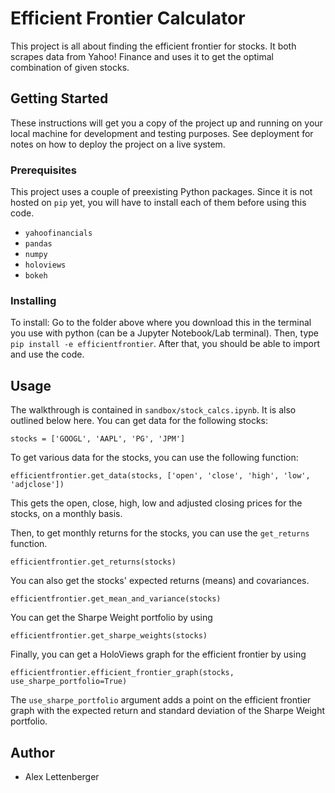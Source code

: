 # Efficient Frontier Calculator

This project is all about finding the efficient frontier for stocks. It both scrapes data from Yahoo! Finance and uses it to get the optimal combination of given stocks. 

## Getting Started

These instructions will get you a copy of the project up and running on your local machine for development and testing purposes. See deployment for notes on how to deploy the project on a live system.

### Prerequisites

This project uses a couple of preexisting Python packages. Since it is not hosted on `pip` yet, you will have to install each of them before using this code.
* `yahoofinancials`
* `pandas`
* `numpy`
* `holoviews` 
* `bokeh`


### Installing

To install: Go to the folder above where you download this in the terminal you use with python (can be a Jupyter Notebook/Lab terminal). Then, type
`pip install -e efficientfrontier`. After that, you should be able to import and use the code. 

## Usage
The walkthrough is contained in `sandbox/stock_calcs.ipynb`. It is also outlined below here. You can get data for the following stocks:
```
stocks = ['GOOGL', 'AAPL', 'PG', 'JPM']
```
To get various data for the stocks, you can use the following function:
```
efficientfrontier.get_data(stocks, ['open', 'close', 'high', 'low', 'adjclose'])
```
This gets the open, close, high, low and adjusted closing prices for the stocks, on a monthly basis. 

Then, to get monthly returns for the stocks, you can use the `get_returns` function.
```
efficientfrontier.get_returns(stocks)
```

You can also get the stocks' expected returns (means) and covariances. 
```
efficientfrontier.get_mean_and_variance(stocks)
```

You can get the Sharpe Weight portfolio by using
```
efficientfrontier.get_sharpe_weights(stocks)
```

Finally, you can get a HoloViews graph for the efficient frontier by using
```
efficientfrontier.efficient_frontier_graph(stocks, use_sharpe_portfolio=True)
```
The `use_sharpe_portfolio` argument adds a point on the efficient frontier graph with the expected return and standard deviation of the Sharpe Weight portfolio.

## Author

* Alex Lettenberger
